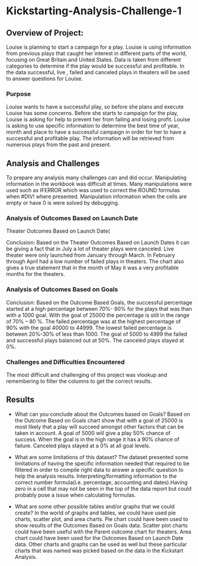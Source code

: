# Kickstarting-Analysis-Challenge-1

## Overview of Project:

Louise is planning to start a campaign for a play. Louise is using information from previous plays that caught her interest in different parts of the world, focusing on Great Britain and United States. Data is taken from different categories to determine if the play would be successful and profitable. In the data successful, live , failed and canceled plays in theaters will be used to answer questions for Louise. 

### Purpose

Louise wants to have a successful play, so before she plans and execute Louise has some concerns. Before she starts to campaign for the play, Louise is asking for help to prevent her from failing and losing profit. Louise is asking to use specific information to determine the best time of year, month and place to have a successful campaign in order for her to have a successful and profitable play. The information will be retrieved from numerous plays from the past and present.  

## Analysis and Challenges

To prepare any analysis many challenges can and did occur. Manipulating information in the workbook was difficult at times. Many manipulations were used such as IFERROR which was used to correct the ROUND formulas when #DIV! where presented. Manipulation information when the cells are empty or have 0 is were solved by debugging.

### Analysis of Outcomes Based on Launch Date
Theater Outcomes Based on Launch Date(
 
Conclusion:
Based on the Theater Outcomes Based on Launch Dates it can be giving a fact that in July a lot of theater plays were canceled. Live theater were only launched from January through March. In February through April had a low number of failed plays in theaters. The chart also gives a true statement that in the month of May it was a very profitable months for the theaters.

### Analysis of Outcomes Based on Goals
 
Conclusion:
Based on the Outcome Based Goals, the successful percentage started at a high percentage between 70%- 80% for the plays that was than with a 1000 goal. With the goal of 25000 the percentage is still in the range of 70% – 80 %. The failed percentage was at the highest percentage of 90% with the goal 40000 to 44999. The lowest failed percentage is between 20%-30% of less than 1000. The goal of 5000 to 4999 the failed and successful plays balanced out at 50%. The canceled plays stayed at 0%.

### Challenges and Difficulties Encountered
The most difficult and challenging of this project was vlookup and remembering to filter the columns to get the correct results. 

## Results

- What can you conclude about the Outcomes based on Goals?
Based on the Outcome Based on Goals chart show that with a goal of 25000 is most likely that a play will succeed amongst other factors that can be taken in account. A goal of 5000 will give a play 50% chance of success. When the goal is in the high range it has a 90% chance of failure. Canceled plays stayed at a 0% at all goal levels. 
- What are some limitations of this dataset?
The dataset presented some limitations of having the specific information needed that required to be filtered in order to compile right data to answer a specific question to help the analysis results. Interpreting/formatting information to the correct number formula(i.e. percentage, accounting and dates).Having zero in a cell that may not be seen in the top of the data report but could probably pose a issue when calculating formulas. 

- What are some other possible tables and/or graphs that we could create?
In the world of graphs and tables, we could have used pie charts, scatter plot, and area charts. Pie chart could have been used to show results of the Outcomes Based on Goals data. Scatter plot charts could have been useful with the Parent outcome chart for theaters. Area chart could have been used for the Outcomes Based on Launch Date data. Other charts and graphs can be used as well but these particular charts that was named was picked based on the data in the Kickstart Analysis. 
